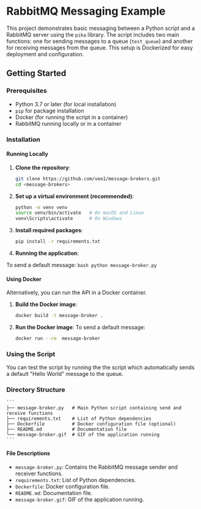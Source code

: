 # RabbitMQ Messaging Example

This project demonstrates basic messaging between a Python script and a RabbitMQ server using the `pika` library. The script includes two main functions: one for sending messages to a queue (`test_queue`) and another for receiving messages from the queue. This setup is Dockerized for easy deployment and configuration.

## Getting Started

### Prerequisites

- Python 3.7 or later (for local installation)
- `pip` for package installation
- Docker (for running the script in a container)
- RabbitMQ running locally or in a container

### Installation

#### Running Locally

1. **Clone the repository**:

   ```bash
   git clone https://github.com/veo1/message-brokers.git
   cd <message-brokers>
    ```

2. **Set up a virtual environment (recommended)**:

    ```bash
    python -m venv venv
    source venv/bin/activate   # On macOS and Linux
    venv\Scripts\activate      # On Windows
    ```

3. **Install required packages**:

    ```bash
    pip install -r requirements.txt
    ```

4. **Running the application**:

To send a default message:
    ```bash
    python message-broker.py 
    ```

#### Using Docker

Alternatively, you can run the API in a Docker container.
1. **Build the Docker image**:

    ```bash
    docker build -t message-broker .
    ```
2. **Run the Docker image**: 
To send a default message:
    ```bash
    docker run --rm  message-broker
    ```

### Using the Script

You can test the script by running the the script which automatically sends a default "Hello World" message to the queue.


### Directory Structure
    ```
    ├── message-broker.py   # Main Python script containing send and receive functions
    ├── requirements.txt    # List of Python dependencies
    ├── Dockerfile          # Docker configuration file (optional)
    ├── README.md           # Documentation file
    └── message-broker.gif  # GIF of the application running
    ```

#### File Descriptions

- `message-broker.py`: Contains the RabbitMQ message sender and receiver functions.
- `requirements.txt`: List of Python dependencies.
- `Dockerfile`: Docker configuration file.
- `README.md`: Documentation file.
- `message-broker.gif`: GIF of the application running.